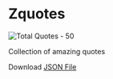 # Zquotes

![Total Quotes - 50](https://img.shields.io/badge/total%20quotes-50-brightgreen.svg)

Collection of amazing quotes

Download [JSON File](http://codecommit.co/zquotes/quotes.json)
